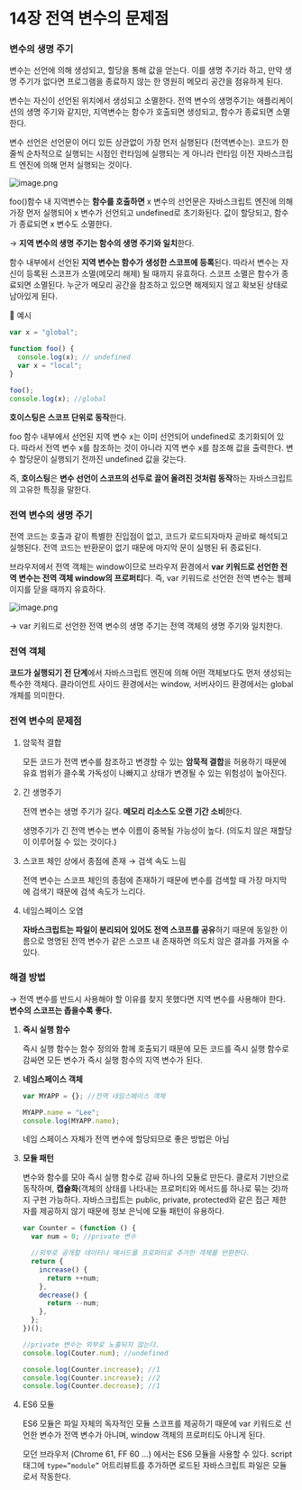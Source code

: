 # 14장 전역 변수의 문제점

### 변수의 생명 주기

변수는 선언에 의해 생성되고, 할당을 통해 값을 얻는다. 이를 생명 주기라 하고, 만약 생명 주기가 없다면 프로그램을 종료하지 않는 한 영원히 메모리 공간을 점유하게 된다.

변수는 자신이 선언된 위치에서 생성되고 소멸한다. 전역 변수의 생명주기는 애플리케이션의 생명 주기와 같지만, 지역변수는 함수가 호출되면 생성되고, 함수가 종료되면 소멸한다.

변수 선언은 선언문이 어디 있든 상관없이 가장 먼저 실행된다 (전역변수는). 코드가 한 줄씩 순차적으로 실행되는 시점인 런타임에 실행되는 게 아니라 런타임 이전 자바스크립트 엔진에 의해 먼저 실행되는 것이다.

![image.png](attachment:ed81822a-e96c-4a06-8bdc-16991974fbd8:image.png)

foo()함수 내 지역변수는 **함수를 호출하면** x 변수의 선언문은 자바스크립트 엔진에 의해 가장 먼저 실행되어 x 변수가 선언되고 undefined로 초기화된다. 값이 할당되고, 함수가 종료되면 x 변수도 소멸한다.

→ **지역 변수의 생명 주기는 함수의 생명 주기와 일치**한다.

함수 내부에서 선언된 **지역 변수는 함수가 생성한 스코프에 등록**된다. 따라서 변수는 자신이 등록된 스코프가 소멸(메모리 해제) 될 때까지 유효하다. 스코프 소멸은 함수가 종료되면 소멸된다. 누군가 메모리 공간을 참조하고 있으면 해제되지 않고 확보된 상태로 남아있게 된다.

📌 예시

```jsx
var x = "global";

function foo() {
  console.log(x); // undefined
  var x = "local";
}

foo();
console.log(x); //global
```

**호이스팅은 스코프 단위로 동작**한다.

foo 함수 내부에서 선언된 지역 변수 x는 이미 선언되어 undefined로 초기화되어 있다. 따라서 전역 변수 x를 참조하는 것이 아니라 지역 변수 x를 참조해 값을 출력한다. 변수 할당문이 실행되기 전까진 undefined 값을 갖는다.

즉, **호이스팅**은 **변수 선언이 스코프의 선두로 끌어 올려진 것처럼 동작**하는 자바스크립트의 고유한 특징을 말한다.

### 전역 변수의 생명 주기

전역 코드는 호출과 같이 특별한 진입점이 없고, 코드가 로드되자마자 곧바로 해석되고 실행된다. 전역 코드는 반환문이 없기 때문에 마지막 문이 실행된 뒤 종료된다.

브라우저에서 전역 객체는 window이므로 브라우저 환경에서 **var 키워드로 선언한 전역 변수는 전역 객체 window의 프로퍼티**다. 즉, var 키워드로 선언한 전역 변수는 웹페이지를 닫을 때까지 유효하다.

![image.png](attachment:ee9100be-dd37-4cd8-947e-d29e24a23772:image.png)

→ var 키워드로 선언한 전역 변수의 생명 주기는 전역 객체의 생명 주기와 일치한다.

### 전역 객체

**코드가 실행되기 전 단계**에서 자바스크립트 엔진에 의해 어떤 객체보다도 먼저 생성되는 특수한 객체다. 클라이언트 사이드 환경에서는 window, 서버사이드 환경에서는 global 개체를 의미한다.

### 전역 변수의 문제점

1. 암묵적 결합

   모든 코드가 전역 변수를 참조하고 변경할 수 있는 **암묵적 결합**을 허용하기 때문에 유효 범위가 클수록 가독성이 나빠지고 상태가 변경될 수 있는 위험성이 높아진다.

2. 긴 생명주기

   전역 변수는 생명 주기가 길다. **메모리 리소스도 오랜 기간 소비**한다.

   생명주기가 긴 전역 변수는 변수 이름이 중복될 가능성이 높다. (의도치 않은 재할당이 이루어질 수 있는 것이다.)

3. 스코프 체인 상에서 종점에 존재 → 검색 속도 느림

   전역 변수는 스코프 체인의 종점에 존재하기 때문에 변수를 검색할 때 가장 마지막에 검색기 때문에 검색 속도가 느리다.

4. 네임스페이스 오염

   **자바스크립트는 파일이 분리되어 있어도 전역 스코프를 공유**하기 때문에 동일한 이름으로 명명된 전역 변수가 같은 스코프 내 존재하면 의도치 않은 결과를 가져올 수 있다.

### 해결 방법

→ 전역 변수를 반드시 사용해야 할 이유를 찾지 못했다면 지역 변수를 사용해야 한다. **변수의 스코프는 좁을수록 좋다.**

1. **즉시 실행 함수**

   즉시 실행 함수는 함수 정의와 함께 호출되기 때문에 모든 코드를 즉시 실행 함수로 감싸면 모든 변수가 즉시 실행 함수의 지역 변수가 된다.

2. **네임스페이스 객체**

   ```jsx
   var MYAPP = {}; //전역 네임스페이스 객체

   MYAPP.name = "Lee";
   console.log(MYAPP.name);
   ```

   네임 스페이스 자체가 전역 변수에 할당되므로 좋은 방법은 아님

3. **모듈 패턴**

   변수와 함수를 모아 즉시 실행 함수로 감싸 하나의 모듈로 만든다. 클로저 기반으로 동작하며, **캡슐화**(객체의 상태를 나타내는 프로퍼티와 메서드를 하나로 묶는 것)까지 구현 가능하다. 자바스크립트는 public, private, protected와 같은 접근 제한자를 제공하지 않기 때문에 정보 은닉에 모듈 패턴이 유용하다.

   ```jsx
   var Counter = (function () {
     var num = 0; //private 변수

     //외부로 공개할 데이터나 메서드를 프로퍼티로 추가한 객체를 반환한다.
     return {
       increase() {
         return ++num;
       },
       decrease() {
         return --num;
       },
     };
   })();

   //private 변수는 외부로 노출되지 않는다.
   console.log(Couter.num); //undefined

   console.log(Counter.increase); //1
   console.log(Counter.increase); //2
   console.log(Counter.decrease); //1
   ```

4. ES6 모듈

   ES6 모듈은 파일 자체의 독자적인 모듈 스코프를 제공하기 때문에 var 키워드로 선언한 변수가 전역 변수가 아니며, window 객체의 프로퍼티도 아니게 된다.

   모던 브라우저 (Chrome 61, FF 60 …) 에서는 ES6 모듈을 사용할 수 있다. script 태그에 `type=”module”` 어트리뷰트를 추가하면 로드된 자바스크립트 파일은 모듈로서 작동한다.
